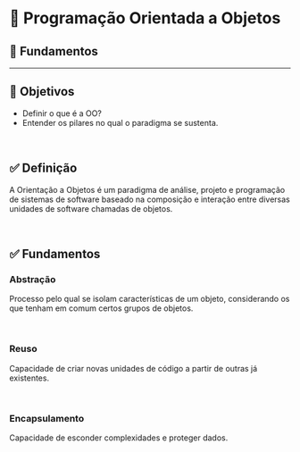 # 📌 **Programação Orientada a Objetos**
## 📝 **Fundamentos**
<hr>

## 🎯 **Objetivos**
- Definir o que é a OO?
- Entender os pilares no qual o paradigma se sustenta.

<br>

## ✅ **Definição**
A Orientação a Objetos é um paradigma de análise, projeto e programação de sistemas de software baseado na composição e interação entre diversas unidades de software chamadas de objetos.

<br>

## ✅ **Fundamentos**
### **Abstração**
Processo pelo qual se isolam características de um objeto, considerando os que tenham em comum certos grupos de objetos.

<br>

### **Reuso**
Capacidade de criar novas unidades de código a partir de outras já existentes.

<br>

### **Encapsulamento**
Capacidade de esconder complexidades e proteger dados.
